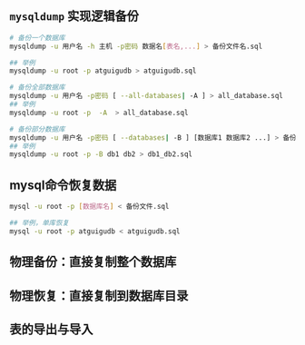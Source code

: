 ## `mysqldump` 实现逻辑备份

```bash
# 备份一个数据库
mysqldump -u 用户名 -h 主机 -p密码 数据名[表名,...] > 备份文件名.sql

## 举例
mysqldump -u root -p atguigudb > atguigudb.sql

# 备份全部数据库
mysqldump -u 用户名 -p密码 [ --all-databases| -A ] > all_database.sql
## 举例
mysqldump -u root -p  -A  > all_database.sql

# 备份部分数据库
mysqldump -u 用户名 -p密码 [ --databases| -B ] [数据库1 数据库2 ...] > 备份文件名.sql
## 举例
mysqldump -u root -p -B db1 db2 > db1_db2.sql

```

## mysql命令恢复数据

```bash
mysql -u root -p [数据库名] < 备份文件.sql

## 举例，单库恢复
mysql -u root -p atguigudb < atguigudb.sql
```

## 物理备份：直接复制整个数据库

## 物理恢复：直接复制到数据库目录

## 表的导出与导入

